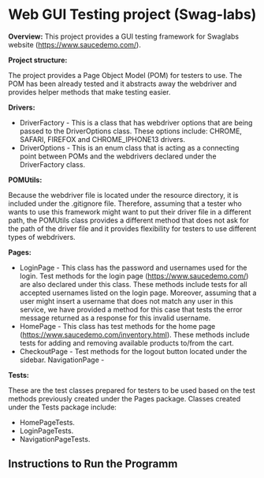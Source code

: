 # Web GUI Testing project (Swag-labs)

**Overview:**
This project provides a GUI testing framework for Swaglabs website (https://www.saucedemo.com/).

**Project structure:**

The project provides a Page Object Model (POM) for testers to use. The POM has been already tested and it abstracts away the webdriver and provides helper methods that make testing easier.

**Drivers:**
- DriverFactory - This is a class that has webdriver options that are being passed to the DriverOptions class. These options include: CHROME, SAFARI, FIREFOX and CHROME_IPHONE13 drivers.
- DriverOptions - This is an enum class that is acting as a connecting point between POMs and the webdrivers declared under the DriverFactory class.

**POMUtils:**

Because the webdriver file is located under the resource directory, it is included under the .gitignore file. Therefore, assuming that a tester who wants to use this framework might want to put their driver file in a different path, the POMUtils class provides a different method that does not ask for the path of the driver file and it provides flexibility for testers to use different types of webdrivers.

**Pages:**
- LoginPage - This class has the password and usernames used for the login. Test methods for the login page (https://www.saucedemo.com/) are also declared under this class. These methods include tests for all accepted usernames listed on the login page. Moreover, assuming that a user might insert a username that does not match any user in this service, we have provided a method for this case that tests the error message returned as a response for this invalid username.
- HomePage - This class has test methods for the home page (https://www.saucedemo.com/inventory.html). These methods include tests for adding and removing available products to/from the cart.
- CheckoutPage - Test methods for the logout button located under the sidebar.
NavigationPage -

**Tests:**

These are the test classes prepared for testers to be used based on the test methods previously created under the Pages package. Classes created under the Tests package include:
- HomePageTests.
- LoginPageTests.
- NavigationPageTests.

## Instructions to Run the Programm

